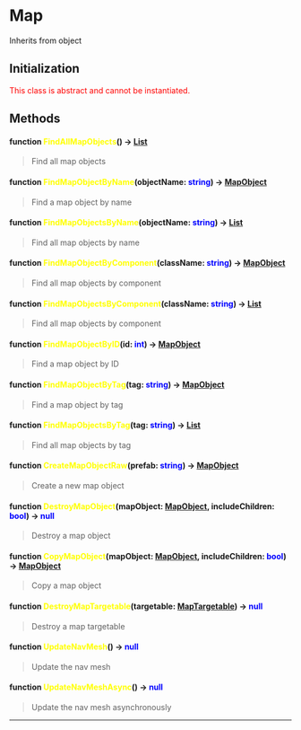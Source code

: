 # Map
Inherits from object
## Initialization
<span style="color:red;">This class is abstract and cannot be instantiated.</span>
## Methods
#### function <span style="color:yellow;">FindAllMapObjects</span>() → <span style="color:blue;">[List](../objects/List.md)</span>
> Find all map objects

#### function <span style="color:yellow;">FindMapObjectByName</span>(objectName: <span style="color:blue;">string</span>) → <span style="color:blue;">[MapObject](../objects/MapObject.md)</span>
> Find a map object by name

#### function <span style="color:yellow;">FindMapObjectsByName</span>(objectName: <span style="color:blue;">string</span>) → <span style="color:blue;">[List](../objects/List.md)</span>
> Find all map objects by name

#### function <span style="color:yellow;">FindMapObjectByComponent</span>(className: <span style="color:blue;">string</span>) → <span style="color:blue;">[MapObject](../objects/MapObject.md)</span>
> Find all map objects by component

#### function <span style="color:yellow;">FindMapObjectsByComponent</span>(className: <span style="color:blue;">string</span>) → <span style="color:blue;">[List](../objects/List.md)</span>
> Find all map objects by component

#### function <span style="color:yellow;">FindMapObjectByID</span>(id: <span style="color:blue;">int</span>) → <span style="color:blue;">[MapObject](../objects/MapObject.md)</span>
> Find a map object by ID

#### function <span style="color:yellow;">FindMapObjectByTag</span>(tag: <span style="color:blue;">string</span>) → <span style="color:blue;">[MapObject](../objects/MapObject.md)</span>
> Find a map object by tag

#### function <span style="color:yellow;">FindMapObjectsByTag</span>(tag: <span style="color:blue;">string</span>) → <span style="color:blue;">[List](../objects/List.md)</span>
> Find all map objects by tag

#### function <span style="color:yellow;">CreateMapObjectRaw</span>(prefab: <span style="color:blue;">string</span>) → <span style="color:blue;">[MapObject](../objects/MapObject.md)</span>
> Create a new map object

#### function <span style="color:yellow;">DestroyMapObject</span>(mapObject: <span style="color:blue;">[MapObject](../objects/MapObject.md)</span>, includeChildren: <span style="color:blue;">bool</span>) → <span style="color:blue;">null</span>
> Destroy a map object

#### function <span style="color:yellow;">CopyMapObject</span>(mapObject: <span style="color:blue;">[MapObject](../objects/MapObject.md)</span>, includeChildren: <span style="color:blue;">bool</span>) → <span style="color:blue;">[MapObject](../objects/MapObject.md)</span>
> Copy a map object

#### function <span style="color:yellow;">DestroyMapTargetable</span>(targetable: <span style="color:blue;">[MapTargetable](../objects/MapTargetable.md)</span>) → <span style="color:blue;">null</span>
> Destroy a map targetable

#### function <span style="color:yellow;">UpdateNavMesh</span>() → <span style="color:blue;">null</span>
> Update the nav mesh

#### function <span style="color:yellow;">UpdateNavMeshAsync</span>() → <span style="color:blue;">null</span>
> Update the nav mesh asynchronously


---

